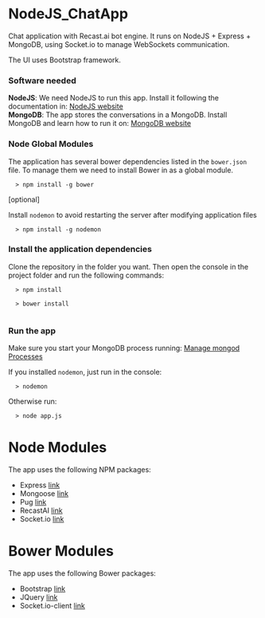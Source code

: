 # NodeJS_ChatApp
Chat application with Recast.ai bot engine. It runs on NodeJS + Express + MongoDB, using Socket.io to manage WebSockets communication.

The UI uses Bootstrap framework.

### Software needed
**NodeJS**: We need NodeJS to run this app. Install it following the documentation in: [NodeJS website](https://nodejs.org/es/)<br>
**MongoDB**: The app stores the conversations in a MongoDB. Install MongoDB and learn how to run it on: [MongoDB website](https://www.mongodb.com/)

### Node Global Modules
The application has several bower dependencies listed in the ``` bower.json ``` file. To manage them we need to install Bower in as a global module.

```
  > npm install -g bower
```

[optional]

Install ``` nodemon ``` to avoid restarting the server after modifying application files

```
  > npm install -g nodemon
```

### Install the application dependencies
Clone the repository in the folder you want. Then open the console in the project folder and run the following commands:

```
  > npm install
  
  > bower install
  
```

### Run the app
Make sure you start your MongoDB process running: [Manage mongod Processes](https://docs.mongodb.com/manual/tutorial/manage-mongodb-processes/) 

If you installed ```nodemon```, just run in the console:

```
  > nodemon
```

Otherwise run:

```
  > node app.js
```

# Node Modules 
The app uses the following NPM packages:
* Express [link](https://www.npmjs.com/package/express)
* Mongoose [link](https://www.npmjs.com/package/mongoose)
* Pug [link](https://www.npmjs.com/package/pug)
* RecastAI [link](https://www.npmjs.com/package/recastai)
* Socket.io [link](https://www.npmjs.com/package/socketio)

# Bower Modules 
The app uses the following Bower packages:
* Bootstrap [link](https://github.com/twbs/bootstrap)
* JQuery [link](https://github.com/jquery/jquery)
* Socket.io-client [link](https://github.com/socketio/socket.io-client)
